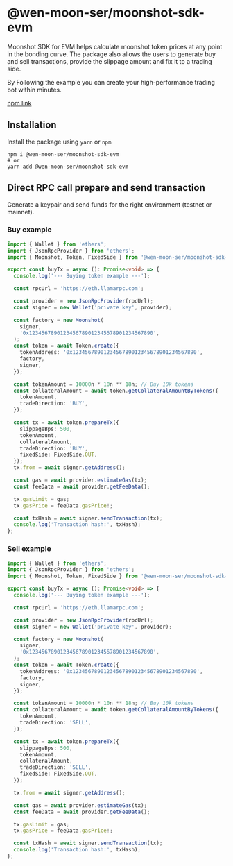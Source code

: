 # @wen-moon-ser/moonshot-sdk-evm

Moonshot SDK for EVM helps calculate moonshot token prices at any point in the bonding curve. The package also allows the users to generate buy and sell transactions, provide the slippage amount and fix it to a trading side.

By Following the example you can create your high-performance trading bot within minutes.

[npm link](https://www.npmjs.com/package/@wen-moon-ser/moonshot-sdk-evm)

## Installation

Install the package using `yarn` or `npm`

```shell
npm i @wen-moon-ser/moonshot-sdk-evm
# or
yarn add @wen-moon-ser/moonshot-sdk-evm
```

## Direct RPC call prepare and send transaction

Generate a keypair and send funds for the right environment (testnet or mainnet).

### Buy example
```typescript
import { Wallet } from 'ethers';
import { JsonRpcProvider } from 'ethers';
import { Moonshot, Token, FixedSide } from '@wen-moon-ser/moonshot-sdk-evm';

export const buyTx = async (): Promise<void> => {
  console.log('--- Buying token example ---');

  const rpcUrl = 'https://eth.llamarpc.com';

  const provider = new JsonRpcProvider(rpcUrl);
  const signer = new Wallet('private key', provider);

  const factory = new Moonshot(
    signer,
    '0x1234567890123456789012345678901234567890',
  );
  const token = await Token.create({
    tokenAddress: '0x1234567890123456789012345678901234567890',
    factory,
    signer,
  });

  const tokenAmount = 10000n * 10n ** 18n; // Buy 10k tokens
  const collateralAmount = await token.getCollateralAmountByTokens({
    tokenAmount,
    tradeDirection: 'BUY',
  });

  const tx = await token.prepareTx({
    slippageBps: 500,
    tokenAmount,
    collateralAmount,
    tradeDirection: 'BUY',
    fixedSide: FixedSide.OUT,
  });
  tx.from = await signer.getAddress();

  const gas = await provider.estimateGas(tx);
  const feeData = await provider.getFeeData();

  tx.gasLimit = gas;
  tx.gasPrice = feeData.gasPrice!;

  const txHash = await signer.sendTransaction(tx);
  console.log('Transaction hash:', txHash);
};
```

### Sell example
```typescript
import { Wallet } from 'ethers';
import { JsonRpcProvider } from 'ethers';
import { Moonshot, Token, FixedSide } from '@wen-moon-ser/moonshot-sdk-evm';

export const buyTx = async (): Promise<void> => {
  console.log('--- Buying token example ---');

  const rpcUrl = 'https://eth.llamarpc.com';

  const provider = new JsonRpcProvider(rpcUrl);
  const signer = new Wallet('private key', provider);

  const factory = new Moonshot(
    signer,
    '0x1234567890123456789012345678901234567890',
  );
  const token = await Token.create({
    tokenAddress: '0x1234567890123456789012345678901234567890',
    factory,
    signer,
  });

  const tokenAmount = 10000n * 10n ** 18n; // Buy 10k tokens
  const collateralAmount = await token.getCollateralAmountByTokens({
    tokenAmount,
    tradeDirection: 'SELL',
  });

  const tx = await token.prepareTx({
    slippageBps: 500,
    tokenAmount,
    collateralAmount,
    tradeDirection: 'SELL',
    fixedSide: FixedSide.OUT,
  });

  tx.from = await signer.getAddress();

  const gas = await provider.estimateGas(tx);
  const feeData = await provider.getFeeData();

  tx.gasLimit = gas;
  tx.gasPrice = feeData.gasPrice!;

  const txHash = await signer.sendTransaction(tx);
  console.log('Transaction hash:', txHash);
};
```
